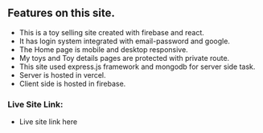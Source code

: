 ## Features on this site.

- This is a toy selling site created with firebase and react.
- It has login system integrated with email-password and google.
- The Home page is mobile and desktop responsive.
- My toys and Toy details pages are protected with private route.
- This site used express.js framework and mongodb for server side task.
- Server is hosted in vercel.
- Client side is hosted in firebase.

### Live Site Link:

- Live site link here
